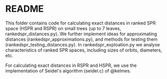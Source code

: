 # README

This folder contains code for calculating exact distances in ranked SPR space (HSPR and RSPR) on small trees (up to 7 leaves, rankedspr_distances.py).
We further implement ideas for approximating distances (rankedspr_approximations.py), and methods for testing them (rankedspr_testing_distances.py).
In rankedspr_exploation.py we analyse characteristics of ranked SPR spaces, including sizes of orbits, diameters, etc.

For calculating exact distances in RSPR and HSPR, we use the implementation of Seidel's algorithm (seidel.c) of @kelmes.